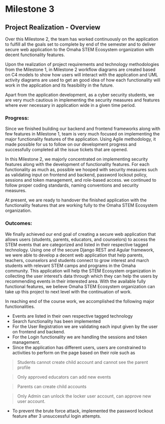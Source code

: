 # Milestone 3

## Project Realization - Overview

Over this Milestone 2, the team has worked continuously on the application to fulfill all the goals set to complete by end of the semester and to deliver secure web application to the Omaha STEM Ecosystem organization with decent functionality features. 

Upon the realization of project requirements and technology methodologies from the Milestone 1, in Milestone 2 workflow diagrams are created based on C4 models to show how users will interact with the application and UML activity diagrams are used to get an good idea of how each functionality will work in the application and its feasibility in the future.

Apart from the application development, as a cyber security students, we are very much cautious in implementing the security measures and features where ever necessary in application wide in a given time period.

### Progress:

Since we finished building our backend and frontend frameworks along with few features in Milestone 1, team is very much focused on implementing the major functionality features of the application. Using Agile methodology, it made possible for us to follow on our development progress and successfully completed all the issue tickets that are opened. 

In this Milestone 2, we majorly concentrated on implementing security features along with the development of functionality features. For each functionality as much as, possible we hooped with security measures such as validating input on frontend and backend, password lockout policy, sessions and token management, and role-based access. we continued to follow proper coding standards, naming conventions and security measures.

At present, we are ready to handover the finished application with the functionality features that are working fully to the Omaha STEM Ecosystem organization.

### Outcomes:

We finally achieved our end goal of creating a secure web application that allows users (students, parents, educators, and counselors) to access the STEM events that are categorized and listed in their respective tagged technology. Using one of the secure Django REST and Agular framework, we were able to develop a decent web application that help parents, teachers, counselors and students connect to grow interest and march students with relevant STEM camps and programs in the Omaha community. This application will help the STEM Ecosystem organization in collecting the user interest’s data through which they can help the users by recommending events in their interested area. With the available fully functional features, we believe Omaha STEM Ecosystem organization can take up this project to next level with the continuation of work.

In reaching end of the course work, we accomplished the following major functionalities.

* Events are listed in their own respective tagged technology
* Search functionality has been implemented
* For the User Registration we are validating each input given by the user on frontend and backend.
* For the Login functionality we are handling the sessions and token management. 
* Since the application has different users, users are constrained to activities to perform on the page based on their role such as 
 > Students cannot create child account and cannot see the parent profile
 
 > Only approved educators can add new events 
 
 > Parents can create child accounts
 
 > Only Admin can unlock the locker user account, can approve new user account.
* To prevent the brute force attack, implemented the password lockout feature after 3 unsuccessful login attempts.


